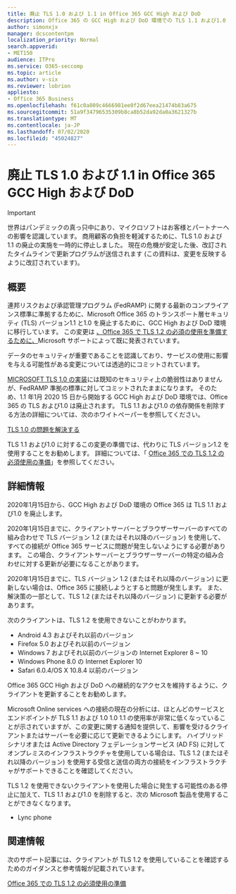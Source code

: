 ```yaml
---
title: 廃止 TLS 1.0 および 1.1 in Office 365 GCC High および DoD
description: Office 365 の GCC High および DoD 環境での TLS 1.1 および1.0 のサポートを中止するために、Microsoft が日付を移行する方法と、TLS 1.2 の使用を準備する方法について説明します。
author: simonxjx
manager: dcscontentpm
localization_priority: Normal
search.appverid:
- MET150
audience: ITPro
ms.service: O365-seccomp
ms.topic: article
ms.author: v-six
ms.reviewer: lobrion
appliesto:
- Office 365 Business
ms.openlocfilehash: f61c0a809c4666981ee0f2d67eea21474b83a675
ms.sourcegitcommit: 51a9f34796535309b8ca8b52da92da0a3621327b
ms.translationtype: MT
ms.contentlocale: ja-JP
ms.lasthandoff: 07/02/2020
ms.locfileid: "45024827"
---
```

# <a name="deprecating-tls-10-and-11-in-office-365-gcc-high-and-dod"></a>廃止 TLS 1.0 および 1.1 in Office 365 GCC High および DoD

> [!IMPORTANT]
> 世界はパンデミックの真っ只中にあり、マイクロソフトはお客様とパートナーへの影響を認識しています。 商用顧客の負担を軽減するために、TLS 1.0 および 1.1 の廃止の実施を一時的に停止しました。 現在の危機が安定した後、改訂されたタイムラインで更新プログラムが送信されます (この資料は、変更を反映するように改訂されています)。

## <a name="summary"></a>概要

連邦リスクおよび承認管理プログラム (FedRAMP) に関する最新のコンプライアンス標準に準拠するために、Microsoft Office 365 のトランスポート層セキュリティ (TLS) バージョン1.1 と1.0 を廃止するために、GCC High および DoD 環境に移行しています。 この変更は [、Office 365 で TLS 1.2 の必須の使用を準備するために、](https://support.microsoft.com/help/4057306/preparing-for-tls-1-2-in-office-365)Microsoft サポートによって既に発表されています。

データのセキュリティが重要であることを認識しており、サービスの使用に影響を与える可能性がある変更については透過的にコミットされています。

[MICROSOFT TLS 1.0 の実装](https://support.microsoft.com/help/3117336)には既知のセキュリティ上の脆弱性はありませんが、FedRAMP 準拠の標準に対してコミットされたままになります。 そのため、1.1 年1月 2020 15 日から開始する GCC High および DoD 環境では、Office 365 の TLS および1.0 は廃止されます。 TLS 1.1 および1.0 の依存関係を削除する方法の詳細については、次のホワイトペーパーを参照してください。

[TLS 1.0 の問題を解決する](https://www.microsoft.com/download/details.aspx?id=55266)

TLS 1.1 および1.0 に対するこの変更の準備では、代わりに TLS バージョン1.2 を使用することをお勧めします。 詳細については、「 [Office 365 での TLS 1.2 の必須使用の準備](https://support.microsoft.com/help/4057306/preparing-for-tls-1-2-in-office-365)」を参照してください。

## <a name="more-information"></a>詳細情報

2020年1月15日から、GCC High および DoD 環境の Office 365 は TLS 1.1 および1.0 を廃止します。

2020年1月15日までに、クライアントサーバーとブラウザーサーバーのすべての組み合わせで TLS バージョン 1.2 (またはそれ以降のバージョン) を使用して、すべての接続が Office 365 サービスに問題が発生しないようにする必要があります。 この場合、クライアントサーバーとブラウザーサーバーの特定の組み合わせに対する更新が必要になることがあります。

2020年1月15日までに、TLS バージョン 1.2 (またはそれ以降のバージョン) に更新しない場合は、Office 365 に接続しようとすると問題が発生します。 また、解決策の一部として、TLS 1.2 (またはそれ以降のバージョン) に更新する必要があります。

次のクライアントは、TLS 1.2 を使用できないことがわかります。

- Android 4.3 およびそれ以前のバージョン
- Firefox 5.0 およびそれ以前のバージョン
- Windows 7 およびそれ以前のバージョンの Internet Explorer 8 ~ 10
- Windows Phone 8.0 の Internet Explorer 10
- Safari 6.0.4/OS X 10.8.4 以前のバージョン

Office 365 GCC High および DoD への継続的なアクセスを維持するように、クライアントを更新することをお勧めします。

Microsoft Online services への接続の現在の分析には、ほとんどのサービスとエンドポイントが TLS 1.1 および 1.0 1.0 1.1 の使用率が非常に低くなっていることが示されていますが、この変更に関する通知を提供して、影響を受けるクライアントまたはサーバーを必要に応じて更新できるようにします。 ハイブリッドシナリオまたは Active Directory フェデレーションサービス (AD FS) に対してオンプレミスのインフラストラクチャを使用している場合は、TLS 1.2 (またはそれ以降のバージョン) を使用する受信と送信の両方の接続をインフラストラクチャがサポートできることを確認してください。

TLS 1.2 を使用できないクライアントを使用した場合に発生する可能性のある停止に加えて、TLS 1.1 および1.0 を削除すると、次の Microsoft 製品を使用することができなくなります。

- Lync phone

## <a name="references"></a>関連情報

次のサポート記事には、クライアントが TLS 1.2 を使用していることを確認するためのガイダンスと参考情報が記載されています。

[Office 365 での TLS 1.2 の必須使用の準備](https://support.microsoft.com/help/4057306/preparing-for-tls-1-2-in-office-365)
